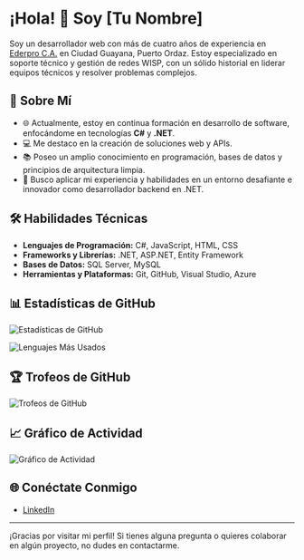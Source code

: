 <h1>¡Hola! 👋 Soy [Tu Nombre]</h1>

<p>Soy un desarrollador web con más de cuatro años de experiencia en <a href="https://www.ederpro.com">Ederpro C.A.</a> en Ciudad Guayana, Puerto Ordaz. Estoy especializado en soporte técnico y gestión de redes WISP, con un sólido historial en liderar equipos técnicos y resolver problemas complejos.</p>

<h2>🚀 Sobre Mí</h2>
<ul>
  <li>🌐 Actualmente, estoy en continua formación en desarrollo de software, enfocándome en tecnologías <strong>C#</strong> y <strong>.NET</strong>.</li>
  <li>💻 Me destaco en la creación de soluciones web y APIs.</li>
  <li>📚 Poseo un amplio conocimiento en programación, bases de datos y principios de arquitectura limpia.</li>
  <li>🎯 Busco aplicar mi experiencia y habilidades en un entorno desafiante e innovador como desarrollador backend en .NET.</li>
</ul>

<h2>🛠️ Habilidades Técnicas</h2>
<ul>
  <li><strong>Lenguajes de Programación:</strong> C#, JavaScript, HTML, CSS</li>
  <li><strong>Frameworks y Librerías:</strong> .NET, ASP.NET, Entity Framework</li>
  <li><strong>Bases de Datos:</strong> SQL Server, MySQL</li>
  <li><strong>Herramientas y Plataformas:</strong> Git, GitHub, Visual Studio, Azure</li>
</ul>

<h2>📊 Estadísticas de GitHub</h2>
<p><img src="https://github-readme-stats.vercel.app/api?username=davidprado4021&show_icons=true&theme=radical" alt="Estadísticas de GitHub"></p>
<p><img src="https://github-readme-stats.vercel.app/api/top-langs/?username=davidprado4021&layout=compact&theme=radical" alt="Lenguajes Más Usados"></p>

<h2>🏆 Trofeos de GitHub</h2>
<p><img src="https://github-profile-trophy.vercel.app/?username=davidprado4021&theme=radical" alt="Trofeos de GitHub"></p>

<h2>📈 Gráfico de Actividad</h2>
<p><img src="https://activity-graph.herokuapp.com/graph?username=davidprado4021&theme=radical" alt="Gráfico de Actividad"></p>

<h2>🌐 Conéctate Conmigo</h2>
<ul>
    <li><a href="https://www.linkedin.com/in/david-a-prado-a-59722330b/">LinkedIn</a></li>
</ul>

<hr>

<p>¡Gracias por visitar mi perfil! Si tienes alguna pregunta o quieres colaborar en algún proyecto, no dudes en contactarme.</p>

